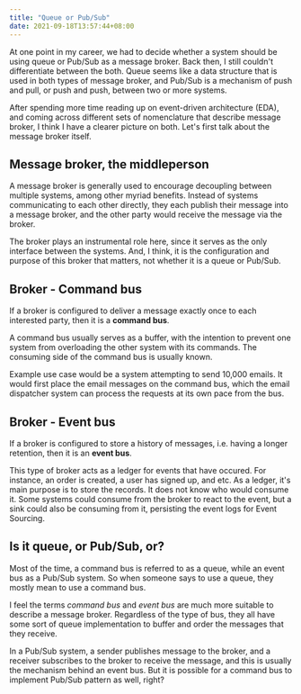 ```yaml
---
title: "Queue or Pub/Sub"
date: 2021-09-18T13:57:44+08:00
---
```

At one point in my career, we had to decide whether a system should be using queue or Pub/Sub as a message broker. Back then, I still couldn't differentiate between the both. Queue seems like a data structure that is used in both types of message broker, and Pub/Sub is a mechanism of push and pull, or push and push, between two or more systems.

After spending more time reading up on event-driven architecture (EDA), and coming across different sets of nomenclature that describe message broker, I think I have a clearer picture on both. Let's first talk about the message broker itself.

## Message broker, the middleperson

A message broker is generally used to encourage decoupling between multiple systems, among other myriad benefits. Instead of systems communicating to each other directly, they each publish their message into a message broker, and the other party would receive the message via the broker.

The broker plays an instrumental role here, since it serves as the only interface between the systems. And, I think, it is the configuration and purpose of this broker that matters, not whether it is a queue or Pub/Sub.

## Broker - Command bus

If a broker is configured to deliver a message exactly once to each interested party, then it is a **command bus**.

A command bus usually serves as a buffer, with the intention to prevent one system from overloading the other system with its commands. The consuming side of the command bus is usually known.

Example use case would be a system attempting to send 10,000 emails. It would first place the email messages on the command bus, which the email dispatcher system can process the requests at its own pace from the bus.

## Broker - Event bus

If a broker is configured to store a history of messages, i.e. having a longer retention, then it is an **event bus**.

This type of broker acts as a ledger for events that have occured. For instance, an order is created, a user has signed up, and etc. As a ledger, it's main purpose is to store the records. It does not know who would consume it. Some systems could consume from the broker to react to the event, but a sink could also be consuming from it, persisting the event logs for Event Sourcing.

## Is it queue, or Pub/Sub, or?

Most of the time, a command bus is referred to as a queue, while an event bus as a Pub/Sub system. So when someone says to use a queue, they mostly mean to use a command bus.

I feel the terms *command bus* and *event bus* are much more suitable to describe a message broker. Regardless of the type of bus, they all have some sort of queue implementation to buffer and order the messages that they receive.

In a Pub/Sub system, a sender publishes message to the broker, and a receiver subscribes to the broker to receive the message, and this is usually the mechanism behind an event bus. But it is possible for a command bus to implement Pub/Sub pattern as well, right?
